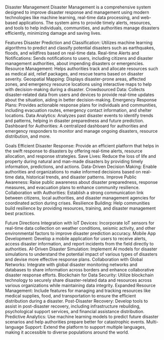 Disaster Management
Disaster Management is a comprehensive system designed to improve disaster response and management using modern technologies like machine learning, real-time data processing, and web-based applications. The system aims to provide timely alerts, resources, and tools to help individuals, communities, and authorities manage disasters efficiently, minimizing damage and saving lives.

Features
Disaster Prediction and Classification: Utilizes machine learning algorithms to predict and classify potential disasters such as earthquakes, floods, and wildfires based on real-time data.
Real-time Alerts and Notifications: Sends notifications to users, including citizens and disaster management authorities, about impending disasters or emergencies.
Resource Management: Helps authorities track and allocate resources such as medical aid, relief packages, and rescue teams based on disaster severity.
Geospatial Mapping: Displays disaster-prone areas, affected zones, and emergency resource locations using interactive maps to help with decision-making during a disaster.
Crowdsourced Data: Collects disaster-related data from users and devices to provide real-time updates about the situation, aiding in better decision-making.
Emergency Response Plans: Provides actionable response plans for individuals and communities, including evacuation routes, emergency contact information, and shelter locations.
Data Analytics: Analyzes past disaster events to identify trends and patterns, helping in disaster preparedness and future prediction.
Dashboard for Authorities: A centralized dashboard for authorities and emergency responders to monitor and manage ongoing disasters, resource distribution, and more.

Goals
Efficient Disaster Response: Provide an efficient platform that helps in the swift response to disasters by offering real-time alerts, resource allocation, and response strategies.
Save Lives: Reduce the loss of life and property during natural and man-made disasters by providing timely information, predictions, and actions.
Data-Driven Decision Making: Enable authorities and organizations to make informed decisions based on real-time data, historical trends, and disaster patterns.
Improve Public Awareness: Raise public awareness about disaster preparedness, response measures, and evacuation plans to enhance community resilience.
Collaboration with Authorities: Establish a strong communication link between citizens, local authorities, and disaster management agencies for coordinated action during crises.
Resilience Building: Help communities build resilience by providing resources, training, and disaster management best practices.

Future Directions
Integration with IoT Devices: Incorporate IoT sensors for real-time data collection on weather conditions, seismic activity, and other environmental factors to improve disaster prediction accuracy.
Mobile App Development: Develop a mobile application for users to receive alerts, access disaster information, and report incidents from the field directly to authorities.
AI-Driven Disaster Simulation: Implement AI models for disaster simulations to understand the potential impact of various types of disasters and devise more effective response plans.
Collaboration with Global Networks: Integrate with global disaster monitoring networks and databases to share information across borders and enhance collaborative disaster response efforts.
Blockchain for Data Security: Utilize blockchain technology to securely share disaster-related data and resources across various organizations while maintaining data integrity.
Expanded Resource Management: Include features for managing and tracking resources like medical supplies, food, and transportation to ensure the efficient distribution during a disaster.
Post-Disaster Recovery: Develop tools to assist in post-disaster recovery, including infrastructure rebuilding, psychological support services, and financial assistance distribution.
Predictive Analytics: Use machine learning models to predict future disaster scenarios and help authorities prepare better for catastrophic events.
Multi-language Support: Extend the platform to support multiple languages, making it accessible to diverse populations around the world.
